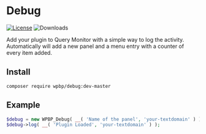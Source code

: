 # Debug
[![License](https://img.shields.io/badge/License-GPL%20v3-blue.svg)](http://www.gnu.org/licenses/gpl-3.0)
![Downloads](https://img.shields.io/packagist/dt/wpbp/debug.svg) 

Add your plugin to Query Monitor with a simple way to log the activity.  
Automatically will add a new panel and a menu entry with a counter of every item added.

## Install

`composer require wpbp/debug:dev-master`

## Example

```php
$debug = new WPBP_Debug( __( 'Name of the panel', 'your-textdomain' ) );
$debug->log( __( 'Plugin Loaded', 'your-textdomain' ) );
```
